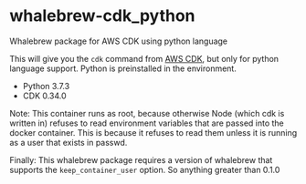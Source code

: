 # whalebrew-cdk_python

Whalebrew package for AWS CDK using python language

This will give you the `cdk` command from [AWS CDK](https://github.com/awslabs/aws-cdk), but only for python language support.  Python is preinstalled in the environment.

* Python 3.7.3
* CDK 0.34.0

Note: This container runs as root, because otherwise Node (which cdk is written in) refuses to read environment variables that are passed into the docker container.  This is because it refuses to read them unless it is running as a user that exists in passwd.

Finally: This whalebrew package requires a version of whalebrew that supports the `keep_container_user` option.  So anything greater than 0.1.0
